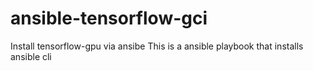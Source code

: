 # ansible-tensorflow-gci
Install tensorflow-gpu via ansibe
This is a ansible playbook that installs ansible cli
